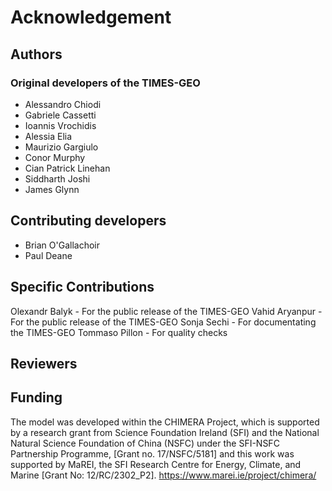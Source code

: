 # Acknowledgement

## Authors
### Original developers of the TIMES-GEO
* Alessandro Chiodi 
* Gabriele Cassetti 
* Ioannis Vrochidis 
* Alessia Elia
* Maurizio Gargiulo
* Conor Murphy
* Cian Patrick Linehan
* Siddharth Joshi
* James Glynn


## Contributing developers
* Brian O'Gallachoir
* Paul Deane


## Specific Contributions
Olexandr Balyk - For the public release of the TIMES-GEO 
Vahid Aryanpur - For the public release of the TIMES-GEO
Sonja Sechi - For documentating the TIMES-GEO
Tommaso Pillon - For quality checks


## Reviewers


## Funding
The model was developed within the CHIMERA Project, which is supported by a research grant from Science Foundation Ireland (SFI) and the National Natural Science Foundation of China (NSFC) under the SFI-NSFC Partnership Programme, [Grant no. 17/NSFC/5181] and this work was supported by MaREI, the SFI Research Centre for Energy, Climate, and Marine [Grant No: 12/RC/2302_P2]. https://www.marei.ie/project/chimera/




